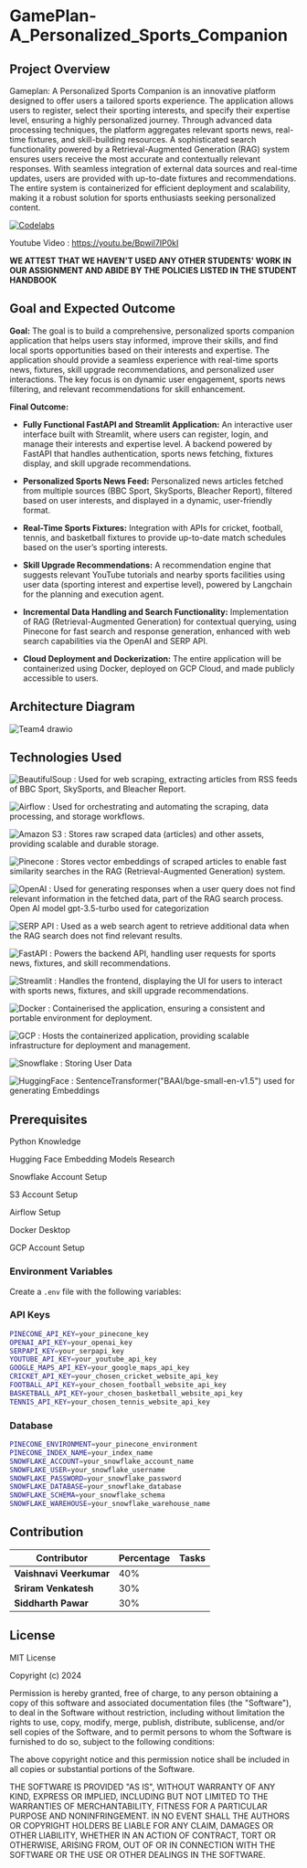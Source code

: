 # GamePlan-A_Personalized_Sports_Companion


## Project Overview

Gameplan: A Personalized Sports Companion is an innovative platform designed to offer users a tailored sports experience. The application allows users to register, select their sporting interests, and specify their expertise level, ensuring a highly personalized journey. Through advanced data processing techniques, the platform aggregates relevant sports news, real-time fixtures, and skill-building resources. A sophisticated search functionality powered by a Retrieval-Augmented Generation (RAG) system ensures users receive the most accurate and contextually relevant responses. With seamless integration of external data sources and real-time updates, users are provided with up-to-date fixtures and recommendations. The entire system is containerized for efficient deployment and scalability, making it a robust solution for sports enthusiasts seeking personalized content.

[![Codelabs](https://img.shields.io/badge/Codelabs-blue)](https://codelabs-preview.appspot.com/?file_id=https://docs.google.com/document/d/13bIFU6uHJsi0LIQrMZbMpwrMkvKQmYtk9Br9EjyJgJA/edit?tab=t.0#4)

Youtube Video : https://youtu.be/Bpwil7IP0kI


**WE ATTEST THAT WE HAVEN'T USED ANY OTHER STUDENTS' WORK IN OUR ASSIGNMENT AND ABIDE BY THE POLICIES LISTED IN THE STUDENT HANDBOOK**


## Goal and Expected Outcome

**Goal:** The goal is to build a comprehensive, personalized sports companion application that helps users stay informed, improve their skills, and find local sports opportunities based on their interests and expertise. The application should provide a seamless experience with real-time sports news, fixtures, skill upgrade recommendations, and personalized user interactions. The key focus is on dynamic user engagement, sports news filtering, and relevant recommendations for skill enhancement.

**Final Outcome:**

- **Fully Functional FastAPI and Streamlit Application:** An interactive user interface built with Streamlit, where users can register, login, and manage their interests and expertise level.
A backend powered by FastAPI that handles authentication, sports news fetching, fixtures display, and skill upgrade recommendations.

- **Personalized Sports News Feed:** Personalized news articles fetched from multiple sources (BBC Sport, SkySports, Bleacher Report), filtered based on user interests, and displayed in a dynamic, user-friendly format.

- **Real-Time Sports Fixtures:** Integration with APIs for cricket, football, tennis, and basketball fixtures to provide up-to-date match schedules based on the user’s sporting interests.

- **Skill Upgrade Recommendations:** A recommendation engine that suggests relevant YouTube tutorials and nearby sports facilities using user data (sporting interest and expertise level), powered by Langchain for the planning and execution agent.

- **Incremental Data Handling and Search Functionality:** Implementation of RAG (Retrieval-Augmented Generation) for contextual querying, using Pinecone for fast search and response generation, enhanced with web search capabilities via the OpenAI and SERP API.

- **Cloud Deployment and Dockerization:** The entire application will be containerized using Docker, deployed on GCP Cloud, and made publicly accessible to users.

## Architecture Diagram

![Team4 drawio](https://github.com/user-attachments/assets/532f4ff2-73fe-4de0-bcd2-930020622e74)




## Technologies Used

![BeautifulSoup](https://img.shields.io/badge/BeautifulSoup-FF4E00?logo=python&logoColor=white) : Used for web scraping, extracting articles from RSS feeds of BBC Sport, SkySports, and Bleacher Report.

![Airflow](https://img.shields.io/badge/Airflow-017E6B?logo=apache-airflow&logoColor=white) : Used for orchestrating and automating the scraping, data processing, and storage workflows.

![Amazon S3](https://img.shields.io/badge/Amazon%20S3-569A31?logo=amazonaws&logoColor=white) : Stores raw scraped data (articles) and other assets, providing scalable and durable storage.

![Pinecone](https://img.shields.io/badge/Pinecone-00B8D9?logo=pinecone&logoColor=white) : Stores vector embeddings of scraped articles to enable fast similarity searches in the RAG (Retrieval-Augmented Generation) system.

![OpenAI](https://img.shields.io/badge/OpenAI-111111?logo=openai&logoColor=white) : Used for generating responses when a user query does not find relevant information in the fetched data, part of the RAG search process. Open AI model gpt-3.5-turbo used for categorization

![SERP API](https://img.shields.io/badge/SERP%20API-FF5722?logo=searchengineland&logoColor=white) : Used as a web search agent to retrieve additional data when the RAG search does not find relevant results.

![FastAPI](https://img.shields.io/badge/FastAPI-009688?logo=fastapi&logoColor=white) : Powers the backend API, handling user requests for sports news, fixtures, and skill recommendations.


![Streamlit](https://img.shields.io/badge/Streamlit-FF4B4B?logo=streamlit&logoColor=white) : Handles the frontend, displaying the UI for users to interact with sports news, fixtures, and skill upgrade recommendations.


![Docker](https://img.shields.io/badge/Docker-2496ED?logo=docker&logoColor=white) : Containerised the application, ensuring a consistent and portable environment for deployment.

![GCP](https://img.shields.io/badge/GCP-4285F4?logo=google-cloud&logoColor=white) : Hosts the containerized application, providing scalable infrastructure for deployment and management.

![Snowflake](https://img.shields.io/badge/Snowflake-004F9C?logo=snowflake&logoColor=white) : Storing User Data

![HuggingFace](https://img.shields.io/badge/HuggingFace-FF2D20?logo=huggingface&logoColor=white) : SentenceTransformer("BAAI/bge-small-en-v1.5") used for generating Embeddings



## Prerequisites

Python Knowledge

Hugging Face Embedding Models Research

Snowflake Account Setup

S3 Account Setup

Airflow Setup

Docker Desktop

GCP Account Setup

### Environment Variables

Create a `.env` file with the following variables:

### API Keys

```bash
PINECONE_API_KEY=your_pinecone_key
OPENAI_API_KEY=your_openai_key
SERPAPI_KEY=your_serpapi_key
YOUTUBE_API_KEY=your_youtube_api_key
GOOGLE_MAPS_API_KEY=your_google_maps_api_key
CRICKET_API_KEY=your_chosen_cricket_website_api_key
FOOTBALL_API_KEY=your_chosen_football_website_api_key
BASKETBALL_API_KEY=your_chosen_basketball_website_api_key
TENNIS_API_KEY=your_chosen_tennis_website_api_key
```

### Database

```bash
PINECONE_ENVIRONMENT=your_pinecone_environment
PINECONE_INDEX_NAME=your_index_name
SNOWFLAKE_ACCOUNT=your_snowflake_account_name
SNOWFLAKE_USER=your_snowflake_username
SNOWFLAKE_PASSWORD=your_snowflake_password
SNOWFLAKE_DATABASE=your_snowflake_database
SNOWFLAKE_SCHEMA=your_snowflake_schema
SNOWFLAKE_WAREHOUSE=your_snowflake_warehouse_name
```




## Contribution

| Contributor         | Percentage | Tasks                                                                                                                                                                                                 |
|---------------------|------------|------------------------------------------------------------------------------------------------------------------------------------------------------------------------------------------------------|
| **Vaishnavi Veerkumar** | 40%        |  |
| **Sriram Venkatesh**   | 30%        |     |
| **Siddharth Pawar**     | 30%        |  |

## License

MIT License

Copyright (c) 2024

Permission is hereby granted, free of charge, to any person obtaining a copy
of this software and associated documentation files (the "Software"), to deal
in the Software without restriction, including without limitation the rights
to use, copy, modify, merge, publish, distribute, sublicense, and/or sell
copies of the Software, and to permit persons to whom the Software is
furnished to do so, subject to the following conditions:

The above copyright notice and this permission notice shall be included in all
copies or substantial portions of the Software.

THE SOFTWARE IS PROVIDED "AS IS", WITHOUT WARRANTY OF ANY KIND, EXPRESS OR
IMPLIED, INCLUDING BUT NOT LIMITED TO THE WARRANTIES OF MERCHANTABILITY,
FITNESS FOR A PARTICULAR PURPOSE AND NONINFRINGEMENT. IN NO EVENT SHALL THE
AUTHORS OR COPYRIGHT HOLDERS BE LIABLE FOR ANY CLAIM, DAMAGES OR OTHER
LIABILITY, WHETHER IN AN ACTION OF CONTRACT, TORT OR OTHERWISE, ARISING FROM,
OUT OF OR IN CONNECTION WITH THE SOFTWARE OR THE USE OR OTHER DEALINGS IN THE
SOFTWARE.
